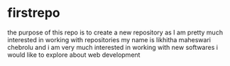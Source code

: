 # firstrepo
the purpose of this repo is to create a new repository as I am pretty much interested in working with repositories
my name is likhitha maheswari chebrolu and i am very much interested in working with new softwares
i would like to explore about web development